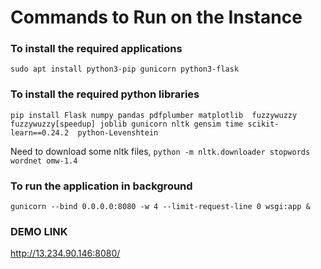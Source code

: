 # Commands to Run on the Instance

### To install the required applications
`sudo apt install python3-pip gunicorn python3-flask`

### To install the required python libraries
`pip install Flask numpy pandas pdfplumber matplotlib  fuzzywuzzy fuzzywuzzy[speedup] joblib gunicorn nltk gensim time scikit-learn==0.24.2  python-Levenshtein`

Need to download some nltk files,
`python -m nltk.downloader stopwords wordnet omw-1.4`

### To run the application in background
`gunicorn --bind 0.0.0.0:8080 -w 4 --limit-request-line 0 wsgi:app &`

### DEMO LINK 
http://13.234.90.146:8080/
